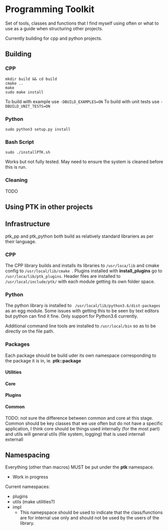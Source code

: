 # Programming Toolkit

Set of tools, classes and functions that I find myself using often or what to use as a guide when structuring other projects. 

Currently building for cpp and python projects.

## Building

### CPP
```
mkdir build && cd build
cmake ..
make
sudo make install
```

To build with example use ```-DBUILD_EXAMPLES=ON```
To build with unit tests use ```-DBUILD_UNIT_TESTS=ON```


### Python
```
sudo python3 setup.py install
```

### Bash Script
```
sudo ./installPTK.sh
```
Works but not fully tested. May need to ensure the system is cleaned before this is run.

### Cleaning
TODO

## Using PTK in other projects

## Infrastructure 
ptk_pp and ptk_python both build as relatively standard librariers as per their language. 
### CPP
The CPP library builds and installs its libraries to ```/usr/loca/lib``` and cmake config to ```/usr/local/lib/cmake ```. Plugins installed with __install_plugins__ go to ```/usr/loca/lib/ptk_plugins```. Header files are installed to ```/usr/local/include/ptk/``` with each module getting its own folder space.

### Python
The python library is installed to ``` /usr/local/lib/python3.6/dist-packages``` as an egg module. Some issues with getting this to be seen by text editors but python can find it fine. Only support for Python3.6 currently.

Additional command line tools are installed to ```/usr/local/bin``` so as to be directly on the file path.

### Packages
Each package should be build uder its own namespace corresponding to the package it is in, ie. __ptk::package__ 
#### Utilities 


#### Core 

#### Plugins

#### Common

TODO: not sure the difference between common and core at this stage. Common should be key classes that we use often but do not have a specific application, 
I think core should be things used internally (for the most part) and utils will general utils (file system, logging) that is used internall externall
## Namespacing
Everything (other than macros) MUST be put under the __ptk__ namespace.
- Work in progress

Current namespaces:
- plugins
- utils (make utilities?)
- impl
  - This namepspace should be used to indicate that the class/functions are for internal use only and should not be used by the users of the library. 